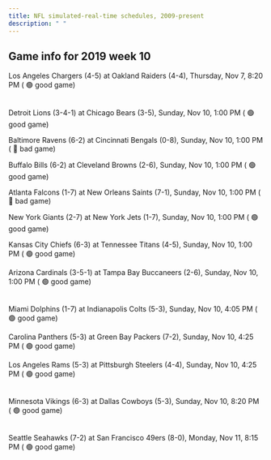 ```yaml
---
title: NFL simulated-real-time schedules, 2009-present
description: " "
---
```


## Game info for 2019 week 10
Los Angeles Chargers (4-5) at Oakland Raiders (4-4), Thursday, Nov 7, 8:20 PM (	:green_circle: good game)

<br/>Detroit Lions (3-4-1) at Chicago Bears (3-5), Sunday, Nov 10, 1:00 PM (	:green_circle: good game)

Baltimore Ravens (6-2) at Cincinnati Bengals (0-8), Sunday, Nov 10, 1:00 PM (	:red_circle: bad game)

Buffalo Bills (6-2) at Cleveland Browns (2-6), Sunday, Nov 10, 1:00 PM (	:green_circle: good game)

Atlanta Falcons (1-7) at New Orleans Saints (7-1), Sunday, Nov 10, 1:00 PM (	:red_circle: bad game)

New York Giants (2-7) at New York Jets (1-7), Sunday, Nov 10, 1:00 PM (	:green_circle: good game)

Kansas City Chiefs (6-3) at Tennessee Titans (4-5), Sunday, Nov 10, 1:00 PM (	:green_circle: good game)

Arizona Cardinals (3-5-1) at Tampa Bay Buccaneers (2-6), Sunday, Nov 10, 1:00 PM (	:green_circle: good game)

<br/>Miami Dolphins (1-7) at Indianapolis Colts (5-3), Sunday, Nov 10, 4:05 PM (	:green_circle: good game)

Carolina Panthers (5-3) at Green Bay Packers (7-2), Sunday, Nov 10, 4:25 PM (	:green_circle: good game)

Los Angeles Rams (5-3) at Pittsburgh Steelers (4-4), Sunday, Nov 10, 4:25 PM (	:green_circle: good game)

<br/>Minnesota Vikings (6-3) at Dallas Cowboys (5-3), Sunday, Nov 10, 8:20 PM (	:green_circle: good game)

<br/>Seattle Seahawks (7-2) at San Francisco 49ers (8-0), Monday, Nov 11, 8:15 PM (	:green_circle: good game)

